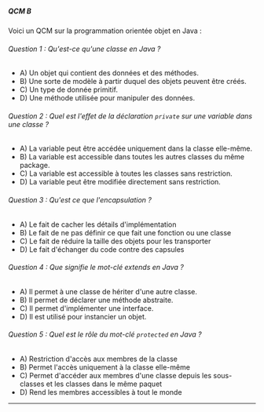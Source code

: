 ##### QCM B

Voici un QCM sur la programmation orientée objet en Java :


###### Question 1 : Qu'est-ce qu'une classe en Java ?

- A) Un objet qui contient des données et des méthodes.
- B) Une sorte de modèle à partir duquel des objets peuvent être créés.
- C) Un type de donnée primitif.
- D) Une méthode utilisée pour manipuler des données.

###### Question 2 : Quel est l'effet de la déclaration `private` sur une variable dans une classe ?

- A) La variable peut être accédée uniquement dans la classe elle-même.
- B) La variable est accessible dans toutes les autres classes du même package.
- C) La variable est accessible à toutes les classes sans restriction.
- D) La variable peut être modifiée directement sans restriction.

###### Question 3 :  Qu'est ce que l'encapsulation ?

- A) Le fait de cacher les détails d'implémentation
- B) Le fait de ne pas définir ce que fait une fonction ou une classe
- C) Le fait de réduire la taille des objets pour les transporter
- D) Le fait d'échanger du code contre des capsules


###### Question 4 :  Que signifie le mot-clé extends en Java ?

- A) Il permet à une classe de hériter d'une autre classe.
- B) Il permet de déclarer une méthode abstraite.
- C) Il permet d'implémenter une interface.
- D) Il est utilisé pour instancier un objet.



###### Question 5 :  Quel est le rôle du mot-clé `protected` en Java ?

- A) Restriction d'accès aux membres de la classe
- B) Permet l'accès uniquement à la classe elle-même
- C) Permet d'accéder aux membres d'une classe depuis les sous-classes et les classes dans le même paquet
- D) Rend les membres accessibles à tout le monde

---